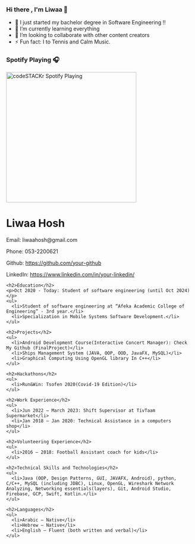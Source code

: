 ### Hi there , I'm Liwaa  👋



- 🔭 I just started my bachelor degree in Software Engineering !!
- 🌱 I’m currently learning everything
- 👯 I’m looking to collaborate with other content creators
- ⚡ Fun fact: I  to Tennis and Calm Music.

### Spotify Playing 🎧

[<img src="https://now-playing-codestackr.vercel.app/api/spotify-playing" alt="codeSTACKr Spotify Playing" width="350" />](https://open.spotify.com/user/aucpog5gkt8ej3lu2n71xa0yt?si=42b1y7Q9SwCUjwF7UJhnTg) 

<!DOCTYPE html>
<html>
  <head>
    <title>Liwaa Hosh - CV</title>
  </head>
  <body>
    <h1>Liwaa Hosh</h1>
    <p>Email: liwaahosh@gmail.com</p>
    <p>Phone: 053-2200621</p>
    <p>Github: <a href="https://github.com/your-github">https://github.com/your-github</a></p>
    <p>LinkedIn: <a href="https://www.linkedin.com/in/your-linkedin/">https://www.linkedin.com/in/your-linkedin/</a></p>

    <h2>Education</h2>
    <p>Oct 2020 - Today: Student of software engineering (until Oct 2024)</p>
    <ul>
      <li>Student of software engineering at “Afeka Academic College of Engineering” - 3rd year.</li>
      <li>Specialization in Mobile Systems Software Development.</li>
    </ul>

    <h2>Projects</h2>
    <ul>
      <li>Android Development Course(Interactive Concert Manager): Check My Github (FinalProject)</li>
      <li>Ships Management System (JAVA, OOP, OOD, JavaFX, MySQL)</li>
      <li>Graphical Computing Using OpenGL library In C++</li>
    </ul>

    <h2>Hackathons</h2>
    <ul>
      <li>Run&Win: Tsofen 2020(Covid-19 Edition)</li>
    </ul>

    <h2>Work Experience</h2>
    <ul>
      <li>Jun 2022 – March 2023: Shift Supervisor at TivTaam Supermarket</li>
      <li>Jan 2018 – Jan 2020: Technical Assistance in a computers shop</li>
    </ul>

    <h2>Volunteering Experience</h2>
    <ul>
      <li>2016 – 2018: Football Assistant coach for kids</li>
    </ul>

    <h2>Technical Skills and Technologies</h2>
    <ul>
      <li>Java (OOP, Design Patterns, GUI, JAVAFX, Android), python, C/C++, MySQL (including JDBC), Linux, OpenGL, Wireshark Network Analyzing, Networking essentials(layers), Git, Android Studio, Firebase, GCP, Swift, Kotlin.</li>
    </ul>

    <h2>Languages</h2>
    <ul>
      <li>Arabic – Native</li>
      <li>Hebrew – Native</li>
      <li>English – Fluent (both written and verbal)</li>
    </ul>
  </body>
</html>


